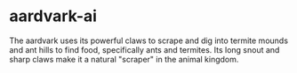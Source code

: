 # aardvark-ai
The aardvark uses its powerful claws to scrape and dig into termite mounds and ant hills to find food, specifically ants and termites. Its long snout and sharp claws make it a natural "scraper" in the animal kingdom.
